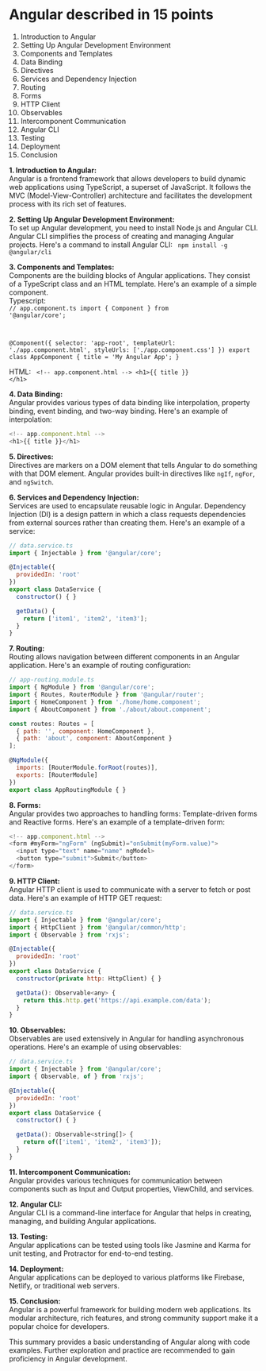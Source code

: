 # Angular described in 15 points


1. Introduction to Angular
2. Setting Up Angular Development Environment
3. Components and Templates
4. Data Binding
5. Directives
6. Services and Dependency Injection
7. Routing
8. Forms
9. HTTP Client
10. Observables
11. Intercomponent Communication
12. Angular CLI
13. Testing
14. Deployment
15. Conclusion



<b>1. Introduction to Angular:</b></br>
Angular is a frontend framework that allows developers to build dynamic web applications using TypeScript, a superset of JavaScript. It follows the MVC (Model-View-Controller) architecture and facilitates the development process with its rich set of features.


<b>2. Setting Up Angular Development Environment:</b></br>
To set up Angular development, you need to install Node.js and Angular CLI. Angular CLI simplifies the process of creating and managing Angular projects. Here's a command to install Angular CLI:
<code>
  npm install -g @angular/cli
</code>


<b>3. Components and Templates:</b></br>
Components are the building blocks of Angular applications. They consist of a TypeScript class and an HTML template. Here's an example of a simple component.</br>
Typescript:</br>
<code>// app.component.ts
import { Component } from '@angular/core';

@Component({
  selector: 'app-root',
  templateUrl: './app.component.html',
  styleUrls: ['./app.component.css']
})
export class AppComponent {
  title = 'My Angular App';
}
</code>

HTML:
<code>
&lt;!-- app.component.html --&gt;
&lt;h1>{{ title }} &lt;/h1>
</code>

<b>4. Data Binding:</b></br>
Angular provides various types of data binding like interpolation, property binding, event binding, and two-way binding. Here's an example of interpolation:

``` Javascript
<!-- app.component.html -->
<h1>{{ title }}</h1>
```


<b>5. Directives:</b></br>
Directives are markers on a DOM element that tells Angular to do something with that DOM element. Angular provides built-in directives like `ngIf`, `ngFor`, and `ngSwitch`. 


<b>6. Services and Dependency Injection:</b></br>
Services are used to encapsulate reusable logic in Angular. Dependency Injection (DI) is a design pattern in which a class requests dependencies from external sources rather than creating them. Here's an example of a service:

``` Javascript
// data.service.ts
import { Injectable } from '@angular/core';

@Injectable({
  providedIn: 'root'
})
export class DataService {
  constructor() { }

  getData() {
    return ['item1', 'item2', 'item3'];
  }
}
```

<b>7. Routing:</b></br>
Routing allows navigation between different components in an Angular application. Here's an example of routing configuration:

``` Javascript
// app-routing.module.ts
import { NgModule } from '@angular/core';
import { Routes, RouterModule } from '@angular/router';
import { HomeComponent } from './home/home.component';
import { AboutComponent } from './about/about.component';

const routes: Routes = [
  { path: '', component: HomeComponent },
  { path: 'about', component: AboutComponent }
];

@NgModule({
  imports: [RouterModule.forRoot(routes)],
  exports: [RouterModule]
})
export class AppRoutingModule { }
```

<b>8. Forms:</b></br>
Angular provides two approaches to handling forms: Template-driven forms and Reactive forms. Here's an example of a template-driven form:

``` Javascript
<!-- app.component.html -->
<form #myForm="ngForm" (ngSubmit)="onSubmit(myForm.value)">
  <input type="text" name="name" ngModel>
  <button type="submit">Submit</button>
</form>
```


<b>9. HTTP Client:</b></br>
Angular HTTP client is used to communicate with a server to fetch or post data. Here's an example of HTTP GET request:

``` Javascript
// data.service.ts
import { Injectable } from '@angular/core';
import { HttpClient } from '@angular/common/http';
import { Observable } from 'rxjs';

@Injectable({
  providedIn: 'root'
})
export class DataService {
  constructor(private http: HttpClient) { }

  getData(): Observable<any> {
    return this.http.get('https://api.example.com/data');
  }
}
```

<b>10. Observables:</b></br>
Observables are used extensively in Angular for handling asynchronous operations. Here's an example of using observables:

``` Javascript
// data.service.ts
import { Injectable } from '@angular/core';
import { Observable, of } from 'rxjs';

@Injectable({
  providedIn: 'root'
})
export class DataService {
  constructor() { }

  getData(): Observable<string[]> {
    return of(['item1', 'item2', 'item3']);
  }
}
```


<b>11. Intercomponent Communication:</b></br>
Angular provides various techniques for communication between components such as Input and Output properties, ViewChild, and services.

<b>12. Angular CLI:</b></br>
Angular CLI is a command-line interface for Angular that helps in creating, managing, and building Angular applications.

<b>13. Testing:</b></br>
Angular applications can be tested using tools like Jasmine and Karma for unit testing, and Protractor for end-to-end testing.

<b>14. Deployment:</b></br>
Angular applications can be deployed to various platforms like Firebase, Netlify, or traditional web servers.

<b>15. Conclusion:</b></br>
Angular is a powerful framework for building modern web applications. Its modular architecture, rich features, and strong community support make it a popular choice for developers.

This summary provides a basic understanding of Angular along with code examples. Further exploration and practice are recommended to gain proficiency in Angular development.
